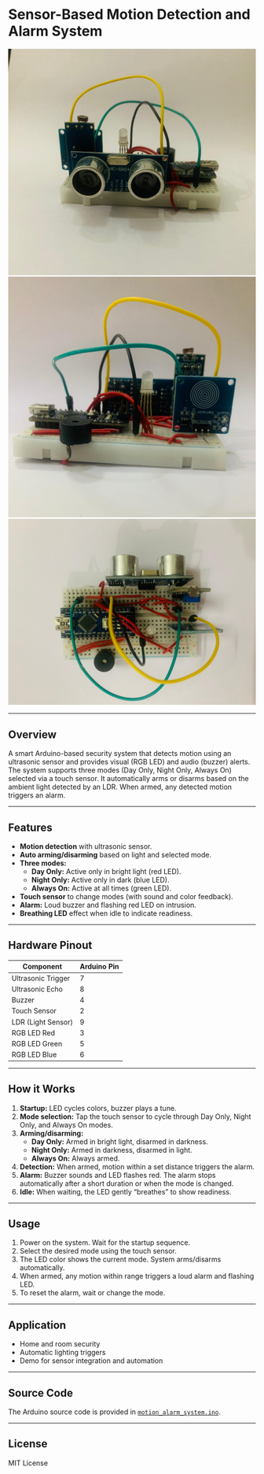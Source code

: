 # Sensor-Based Motion Detection and Alarm System

![Front View](images/front_view.jpeg)
![Back View](images/back_view.jpeg)
![Top View](images/top_view.jpeg)

---

## Overview

A smart Arduino-based security system that detects motion using an ultrasonic sensor and provides visual (RGB LED) and audio (buzzer) alerts. The system supports three modes (Day Only, Night Only, Always On) selected via a touch sensor. It automatically arms or disarms based on the ambient light detected by an LDR. When armed, any detected motion triggers an alarm.

---

## Features

- **Motion detection** with ultrasonic sensor.
- **Auto arming/disarming** based on light and selected mode.
- **Three modes:**  
  - **Day Only:** Active only in bright light (red LED).  
  - **Night Only:** Active only in dark (blue LED).  
  - **Always On:** Active at all times (green LED).
- **Touch sensor** to change modes (with sound and color feedback).
- **Alarm:** Loud buzzer and flashing red LED on intrusion.
- **Breathing LED** effect when idle to indicate readiness.

---

## Hardware Pinout

| Component          | Arduino Pin |
|--------------------|-------------|
| Ultrasonic Trigger | 7           |
| Ultrasonic Echo    | 8           |
| Buzzer             | 4           |
| Touch Sensor       | 2           |
| LDR (Light Sensor) | 9           |
| RGB LED Red        | 3           |
| RGB LED Green      | 5           |
| RGB LED Blue       | 6           |

---

## How it Works

1. **Startup:** LED cycles colors, buzzer plays a tune.
2. **Mode selection:** Tap the touch sensor to cycle through Day Only, Night Only, and Always On modes.
3. **Arming/disarming:**  
   - **Day Only:** Armed in bright light, disarmed in darkness.  
   - **Night Only:** Armed in darkness, disarmed in light.  
   - **Always On:** Always armed.
4. **Detection:** When armed, motion within a set distance triggers the alarm.
5. **Alarm:** Buzzer sounds and LED flashes red. The alarm stops automatically after a short duration or when the mode is changed.
6. **Idle:** When waiting, the LED gently “breathes” to show readiness.

---

## Usage

1. Power on the system. Wait for the startup sequence.
2. Select the desired mode using the touch sensor.
3. The LED color shows the current mode. System arms/disarms automatically.
4. When armed, any motion within range triggers a loud alarm and flashing LED.
5. To reset the alarm, wait or change the mode.

---

## Application

- Home and room security
- Automatic lighting triggers
- Demo for sensor integration and automation

---

## Source Code

The Arduino source code is provided in [`motion_alarm_system.ino`](motion_alarm_system.ino).

---

## License

MIT License
